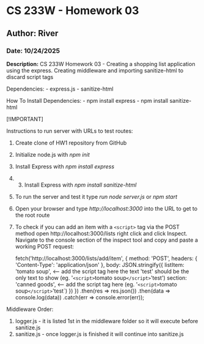 # CS 233W - Homework 03
## Author: River
### Date: 10/24/2025

**Description:** CS 233W Homework 03 - Creating a shopping list application using the express. Creating middleware and importing sanitize-html to discard script tags

Dependencies: 
    - express.js
    - sanitize-html

How To Install Dependencies:
    - npm install express
    - npm install sanitize-html

[!IMPORTANT]

Instructions to run server with URLs to test routes:
1. Create clone of HW1 repository from GitHub

2. Initialize node.js with _npm init_

3. Install Express with _npm install express_

4. 3. Install Express with _npm install sanitize-html_

5. To run the server and test it type _run node server.js_ or _npm start_

6. Open your browser and type _http://localhost:3000_ into the URL to get to the root route

7. To check if you can add an item with a `<script>` tag via the POST method open http://localhost:3000/lists right click and click Inspect. Navigate to the console section of the inspect tool and copy and paste a working POST request:

    fetch('http://localhost:3000/lists/add/item', {
     method: 'POST',
     headers: { 'Content-Type': 'application/json' },
     body: JSON.stringify({
        listItem: 'tomato soup', <-- add the script tag here the text 'test' should be the only text to show (eg. '`<script>`tomato soup`</script>`'test')
        section: 'canned goods', <-- add the script tag here (eg. '`<script>`tomato soup`</script>`'test`)
     })
    })
    .then(res => res.json())
    .then(data => console.log(data))
    .catch(err => console.error(err));

Middleware Order:
1. logger.js - it is listed 1st in the middleware folder so it will execute before sanitize.js
2. sanitize.js - once logger.js is finished it will continue into sanitize.js